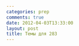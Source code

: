 ```yaml
---
categories: prep
comments: true
date: 2012-04-03T13:33:00
layout: post
title: Темы для 283
---
```


